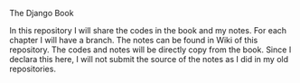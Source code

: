 The Django Book

In this repository I will share the codes in the book and my notes. For each chapter I will have a branch. The notes can be found in Wiki of this repository. 
The codes and notes will be directly copy from the book. Since I declara this here, I will not submit the source of the notes 
as I did in my old repositories. 
